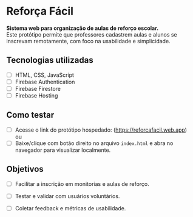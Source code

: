 # Reforça Fácil

**Sistema web para organização de aulas de reforço escolar.**  
Este protótipo permite que professores cadastrem aulas e alunos se inscrevam remotamente, com foco na usabilidade e simplicidade.


## Tecnologias utilizadas

- [ ] HTML, CSS, JavaScript
- [ ] Firebase Authentication
- [ ] Firebase Firestore
- [ ] Firebase Hosting

## Como testar

- [ ] Acesse o link do protótipo hospedado: (https://reforcafacil.web.app)  
  ou  
- [ ] Baixe/clique com botão direito no arquivo `index.html` e abra no navegador para visualizar localmente.

## Objetivos

- [ ] Facilitar a inscrição em monitorias e aulas de reforço.
- [ ] Testar e validar com usuários voluntários.
- [ ] Coletar feedback e métricas de usabilidade.
 
